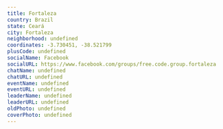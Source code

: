```yaml
---
title: Fortaleza
country: Brazil
state: Ceará
city: Fortaleza
neighborhood: undefined
coordinates: -3.730451, -38.521799
plusCode: undefined
socialName: Facebook
socialURL: https://www.facebook.com/groups/free.code.group.fortaleza
chatName: undefined
chatURL: undefined
eventName: undefined
eventURL: undefined
leaderName: undefined
leaderURL: undefined
oldPhoto: undefined
coverPhoto: undefined
---
```

